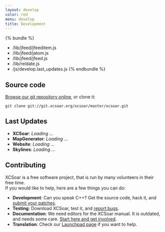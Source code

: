```yaml
---
layout: develop
color: red
menu: develop
title: Development
---
```

{% bundle %}
- /lib/jfeed/jfeeditem.js
- /lib/jfeed/jatom.js
- /lib/jfeed/jfeed.js
- /lib/reldate.js
- /js/develop.last_updates.js
{% endbundle %}

## Source code

[Browse our git repository online](http://git.xcsoar.org/cgit/master/xcsoar.git/), or clone it:

	git clone git://git.xcsoar.org/xcsoar/master/xcsoar.git

## Last Updates

- **XCSoar**: *Loading ...*
- **MapGenerator**: *Loading ...*
- **Website**: *Loading ...*
- **Skylines**: *Loading ...*

## Contributing

XCSoar is a free software project, that is run by many volunteers in their free time.  
If you would like to help, here are a few things you can do:

- **Development**: Can you speak C++? Get the source code, hack it, and [submit your patches](/discover/mailinglist.html#developer_list).
- **Testing**: Download XCSoar, test it, and [report bugs](/develop/new_ticket.html).
- **Documentation**: We need editors for the XCSoar manual. It is outdated, and needs some care. [Start here and get involved](http://bugs.xcsoar.org/wiki/Advanced/Manual).
- **Translation**: Check our [Launchpad page](https://translations.launchpad.net/xcsoar/trunk) if you want to help.
